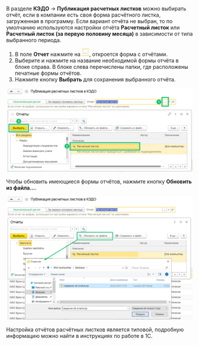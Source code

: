 
В разделе **КЭДО** → **Публикация расчетных листков** можно выбирать отчёт, если в компании есть своя форма расчётного листка, загруженная в программу. Если вариант отчёта не выбран, то по умолчанию используются настройки отчёта **Расчетный листок** или **Расчетный листок (за первую половину месяца)** в зависимости от типа выбранного периода.

1. В поле **Отчет** нажмите на ![](./assets/more.png "inline"), откроется форма с отчётами.   
2. Выберите и нажмите на название необходимой формы отчёта в блоке справа. В блоке слева перечислены папки, где расположены печатные формы отчётов.  
3. Нажмите кнопку **Выбрать** для сохранения выбранного отчёта. 

![](./assets/report_save.png)

Чтобы обновить имеющиеся формы отчётов, нажмите кнопку **Обновить из файла…**.

![](./assets/report_reload.png)

Настройка отчётов расчётных листков является типовой, подробную информацию можно найти в инструкциях по работе в 1С.